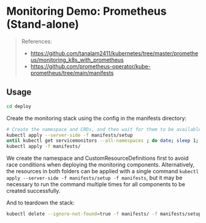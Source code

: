<!---
# Licensed to the Apache Software Foundation (ASF) under one
# or more contributor license agreements.  See the NOTICE file
# distributed with this work for additional information
# regarding copyright ownership.  The ASF licenses this file
# to you under the Apache License, Version 2.0 (the
# "License"); you may not use this file except in compliance
# with the License.  You may obtain a copy of the License at
#
#   http://www.apache.org/licenses/LICENSE-2.0
#
# Unless required by applicable law or agreed to in writing,
# software distributed under the License is distributed on an
# "AS IS" BASIS, WITHOUT WARRANTIES OR CONDITIONS OF ANY
# KIND, either express or implied.  See the License for the
# specific language governing permissions and limitations
# under the License.
#
-->
# Monitoring Demo: Prometheus (Stand-alone)

> References: 
>* https://github.com/tanalam2411/kubernetes/tree/master/prometheus/monitoring_k8s_with_prometheus
>* https://github.com/prometheus-operator/kube-prometheus/tree/main/manifests

## Usage
```sh
cd deploy
```

Create the monitoring stack using the config in the manifests directory:

```sh
# Create the namespace and CRDs, and then wait for them to be available before creating the remaining resources
kubectl apply --server-side -f manifests/setup
until kubectl get servicemonitors --all-namespaces ; do date; sleep 1; echo ""; done
kubectl apply -f manifests/
```
We create the namespace and CustomResourceDefinitions first to avoid race conditions when deploying the monitoring components. Alternatively, the resources in both folders can be applied with a single command `kubectl apply --server-side -f manifests/setup -f manifests`, but it may be necessary to run the command multiple times for all components to be created successfully.

And to teardown the stack:
```sh
kubectl delete --ignore-not-found=true -f manifests/ -f manifests/setup
```